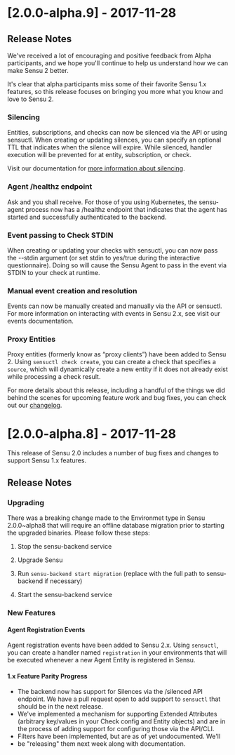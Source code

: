 # [2.0.0-alpha.9] - 2017-11-28

## Release Notes

We've received a lot of encouraging and positive feedback from Alpha participants, 
and we hope you'll continue to help us understand how we can make Sensu 2 better. 

It's clear that alpha participants miss some of their favorite Sensu 1.x features, 
so this release focuses on bringing you more what you know and love to Sensu 2.

### Silencing

Entities, subscriptions, and checks can now be silenced via the API or using sensuctl. 
When creating or updating silences, you can specify an optional TTL that indicates when 
the silence will expire. While silenced, handler execution will be prevented for at 
entity, subscription, or check.

Visit our documentation for [more information about silencing](https://github.com/sensu/sensu-alpha-documentation/blob/master/06-checks-and-assets.md#silencing).

### Agent /healthz endpoint

Ask and you shall receive. For those of you using Kubernetes, the sensu-agent process 
now has a /healthz endpoint that indicates that the agent has started and successfully 
authenticated to the backend.

### Event passing to Check STDIN

When creating or updating your checks with sensuctl, you can now pass the --stdin 
argument (or set stdin to yes/true during the interactive questionnaire). Doing so 
will cause the Sensu Agent to pass in the event via STDIN to your check at runtime.

### Manual event creation and resolution

Events can now be manually created and manually via the API or sensuctl. For more 
information on interacting with events in Sensu 2.x, see visit our events documentation.

### Proxy Entities

Proxy entities (formerly know as “proxy clients”) have been added to Sensu 2. Using 
`sensuctl check create`, you can create a check that specifies a `source`, which 
will dynamically create a new entity if it does not already exist while processing a check result.

For more details about this release, including a handful of the things we did 
behind the scenes for upcoming feature work and bug fixes, you can check out our [changelog](97-CHANGELOG.md).

# [2.0.0-alpha.8] - 2017-11-28

This release of Sensu 2.0 includes a number of bug fixes and changes
to support Sensu 1.x features.

## Release Notes

### Upgrading

There was a breaking change made to the Environmet type in Sensu
2.0.0~alpha8 that will require an offline database migration prior to
starting the upgraded binaries. Please follow these steps:

1. Stop the sensu-backend service

2. Upgrade Sensu

3. Run `sensu-backend start migration` (replace with the full path to
sensu-backend if necessary)

4. Start the sensu-backend service

### New Features

#### Agent Registration Events

Agent registration events have been added to Sensu 2.x. Using
`sensuctl`, you can create a handler named `registration` in your
environments that will be executed whenever a new Agent Entity is
registered in Sensu.

#### 1.x Feature Parity Progress

- The backend now has support for Silences via the /silenced API endpoint. We have a pull request open to add support to `sensuctl` that should be in the next release.
- We've implemented a mechanism for supporting Extended Attributes (arbitrary key/values in your Check config and Entity objects) and are in the process of adding support for configuring those via the API/CLI.
- Filters have been implemented, but are as of yet undocumented. We'll
- be "releasing" them next week along with documentation.
